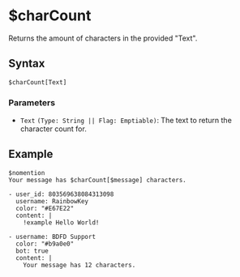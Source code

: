 # $charCount
Returns the amount of characters in the provided "Text".

## Syntax
```
$charCount[Text]
```

### Parameters
- `Text` `(Type: String || Flag: Emptiable)`: The text to return the character count for.

## Example
```
$nomention
Your message has $charCount[$message] characters.
```

``` discord yaml
- user_id: 803569638084313098
  username: RainbowKey
  color: "#E67E22"
  content: |
    !example Hello World!

- username: BDFD Support
  color: "#b9a0e0"
  bot: true
  content: |
    Your message has 12 characters.
```
